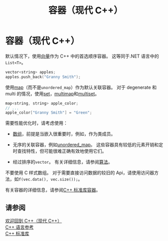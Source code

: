 ﻿---
title: 容器（现代 C++）
ms.date: 01/18/2018
ms.topic: conceptual
ms.openlocfilehash: 37b540132fc9ddc03d5eaafd33c545b5db5e7935
ms.sourcegitcommit: effb516760c0f956c6308eeded48851accc96b92
ms.translationtype: MT
ms.contentlocale: zh-CN
ms.lasthandoff: 09/12/2019
ms.locfileid: "70926249"
---
# <a name="containers-modern-c"></a>容器（现代 C++）

默认情况下，使用[向量](../standard-library/vector-class.md)作为 C++ 中的首选顺序容器。 这等同于.NET 语言中的`List<T>`。

```cpp
vector<string> apples;
apples.push_back("Granny Smith");
```

使用[map](../standard-library/map-class.md)（而不是`unordered_map`）作为默认关联容器。 对于 degenerate 和 multi 的情况，使用[set](../standard-library/set-class.md)，[multimap](../standard-library/multimap-class.md)和[multiset](../standard-library/multiset-class.md)。

```cpp
map<string, string> apple_color;
// ...
apple_color["Granny Smith"] = "Green";
```

需要性能优化时，请考虑使用：

- [数组](../standard-library/array-class-stl.md)，前提是当嵌入很重要时，例如，作为类成员。

- 无序的关联容器，例如[unordered_map](../standard-library/unordered-map-class.md)。 这些容器具有较低的元素开销和定时查找特性，但可能很难正确有效地使用它们。

- 经过排序的`vector`。 有关详细信息，请参阅[算法](../cpp/algorithms-modern-cpp.md)。

不要使用 C 样式数组。 对于需要直接访问数据的较旧的 Api，请使用访问器方法，如`f(vec.data(), vec.size());`。

有关容器的详细信息，请参阅[C++ 标准库容器](../standard-library/stl-containers.md)。

## <a name="see-also"></a>请参阅

[欢迎回到 C++（现代 C++）](../cpp/welcome-back-to-cpp-modern-cpp.md)<br/>
[C++ 语言参考](../cpp/cpp-language-reference.md)<br/>
[C++ 标准库](../standard-library/cpp-standard-library-reference.md)
